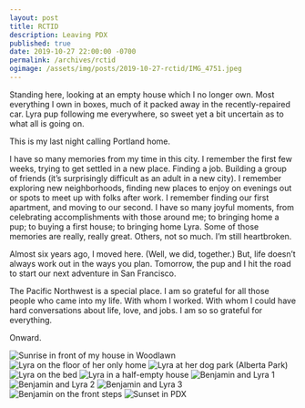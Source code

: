 ```yaml
---
layout: post
title: RCTID
description: Leaving PDX
published: true
date: 2019-10-27 22:00:00 -0700
permalink: /archives/rctid
ogimage: /assets/img/posts/2019-10-27-rctid/IMG_4751.jpeg
---
```

Standing here, looking at an empty house which I no longer own. Most everything I own in boxes, much of it packed away in the recently-repaired car. Lyra pup following me everywhere, so sweet yet a bit uncertain as to what all is going on.

This is my last night calling Portland home.

I have so many memories from my time in this city. I remember the first few weeks, trying to get settled in a new place. Finding a job. Building a group of friends (it’s surprisingly difficult as an adult in a new city). I remember exploring new neighborhoods, finding new places to enjoy on evenings out or spots to meet up with folks after work. I remember finding our first apartment, and moving to our second. I have so many joyful moments, from celebrating accomplishments with those around me; to bringing home a pup; to buying a first house; to bringing home Lyra. Some of those memories are really, really great. Others, not so much. I’m still heartbroken.

Almost six years ago, I moved here. (Well, we did, together.) But, life doesn’t always work out in the ways you plan. Tomorrow, the pup and I hit the road to start our next adventure in San Francisco.

The Pacific Northwest is a special place. I am so grateful for all those people who came into my life. With whom I worked. With whom I could have hard conversations about life, love, and jobs. I am so so grateful for everything.

Onward.

![Sunrise in front of my house in Woodlawn][1]
![Lyra on the floor of her only home][2]
![Lyra at her dog park (Alberta Park)][3]
![Lyra on the bed][4]
![Lyra in a half-empty house][5]
![Benjamin and Lyra 1][6]
![Benjamin and Lyra 2][7]
![Benjamin and Lyra 3][8]
![Benjamin on the front steps][9]
![Sunset in PDX][10]

[1]: /assets/img/posts/2019-10-27-rctid/IMG_4751.jpeg
[2]: /assets/img/posts/2019-10-27-rctid/IMG_5521.jpeg
[3]: /assets/img/posts/2019-10-27-rctid/IMG_5549.jpeg
[4]: /assets/img/posts/2019-10-27-rctid/IMG_0348.jpeg
[5]: /assets/img/posts/2019-10-27-rctid/IMG_0415.jpeg
[6]: /assets/img/posts/2019-10-27-rctid/IMG_0554.jpeg
[7]: /assets/img/posts/2019-10-27-rctid/IMG_0556.jpeg
[8]: /assets/img/posts/2019-10-27-rctid/IMG_0559.jpeg
[9]: /assets/img/posts/2019-10-27-rctid/IMG_0668.jpeg
[10]: /assets/img/posts/2019-10-27-rctid/IMG_0716.jpeg